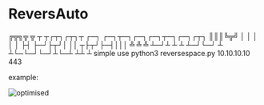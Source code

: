 # ReversAuto


╔╦╗╦ ╦  ┬  ┬┌┬┐┌┬┐┬  ┌─┐  ┌─┐┬─┐┌─┐┌─┐┬─┐┌─┐┌┬┐
║║║╚╦╝  │  │ │  │ │  ├┤   ├─┘├┬┘│ ││ ┬├┬┘├─┤│││
╩ ╩ ╩   ┴─┘┴ ┴  ┴ ┴─┘└─┘  ┴  ┴└─└─┘└─┘┴└─┴ ┴┴ ┴
simple use python3 reversespace.py 10.10.10.10 443

example:

![optimised](https://user-images.githubusercontent.com/76851155/163502455-302c7c62-d767-44f3-a8be-b5e549973cf4.gif)
